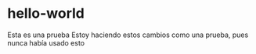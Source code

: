 # hello-world
Esta es una prueba
Estoy haciendo estos cambios como una prueba, 
pues nunca había usado esto
